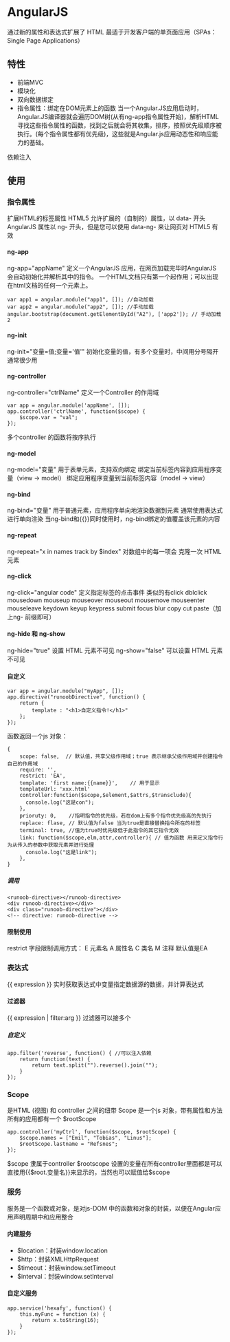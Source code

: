 # AngularJS

通过新的属性和表达式扩展了 HTML
最适于开发客户端的单页面应用（SPAs：Single Page Applications）

## 特性
+ 前端MVC
+ 模块化
+ 双向数据绑定
+ 指令属性：绑定在DOM元素上的函数
当一个Angular.JS应用启动时，Angular.JS编译器就会遍历DOM树(从有ng-app指令属性开始)，解析HTML寻找这些指令属性的函数，找到之后就会将其收集，排序，按照优先级顺序被执行。(每个指令属性都有优先级)，这些就是Angular.js应用动态性和响应能力的基础。

依赖注入

## 使用
### 指令属性
扩展HTML的标签属性
HTML5 允许扩展的（自制的）属性，以 data- 开头
AngularJS 属性以 ng- 开头，但是您可以使用 data-ng- 来让网页对 HTML5 有效

#### ng-app
ng-app="appName"
定义一个AngularJS 应用，在网页加载完毕时AngularJS 会自动初始化并解析其中的指令。
一个HTML文档只有第一个起作用；可以出现在html文档的任何一个元素上。
```
var app1 = angular.module("app1", []); //自动加载
var app2 = angular.module("app2", []); //手动加载
angular.bootstrap(document.getElementById("A2"), ['app2']); // 手动加载2
```

#### ng-init
ng-init="变量=值;变量='值'"
初始化变量的值，有多个变量时，中间用分号隔开
通常很少用

#### ng-controller
ng-controller="ctrlName"
定义一个Controller 的作用域
```
var app = angular.module('appName', []);
app.controller('ctrlName', function($scope) {
    $scope.var = "val";
});
```
多个controller 的函数将按序执行

#### ng-model
ng-model="变量"
用于表单元素，支持双向绑定
绑定当前标签内容到应用程序变量（view -> model）
绑定应用程序变量到当前标签内容（model -> view）

#### ng-bind
ng-bind="变量"
用于普通元素，应用程序单向地渲染数据到元素
通常使用表达式进行单向渲染
当ng-bind和{{}}同时使用时，ng-bind绑定的值覆盖该元素的内容

#### ng-repeat
ng-repeat="x in names track by $index"
对数组中的每一项会 克隆一次 HTML 元素

#### ng-click
ng-click="angular code"
定义指定标签的点击事件
类似的有click dblclick mousedown mouseup mouseover mouseout mousemove mouseenter mouseleave keydown keyup keypress submit focus blur copy cut paste（加上ng- 前缀即可）

#### ng-hide 和 ng-show
ng-hide="true" 设置 HTML 元素不可见
ng-show="false" 可以设置 HTML 元素 不可见

#### 自定义
```
var app = angular.module("myApp", []);
app.directive("runoobDirective", function() {
    return {
        template : "<h1>自定义指令!</h1>"
    };
});
```
函数返回一个js 对象：
```
{
	scope: false,  // 默认值，共享父级作用域；true 表示继承父级作用域并创建指令自己的作用域
	require: '',
	restrict: 'EA',
	template: 'first name:{{name}}',	// 用于显示
	templateUrl: 'xxx.html'
	controller:function($scope,$element,$attrs,$transclude){
      console.log("这是con");
    },
	prioruty: 0,	//指明指令的优先级，若在dom上有多个指令优先级高的先执行
	replace: flase,	// 默认值为false 当为true是直接替换指令所在的标签
	terminal: true,	//值为true时优先级低于此指令的其它指令无效
	link: function($scope,elm,attr,controller){	// 值为函数 用来定义指令行为从传入的参数中获取元素并进行处理
      console.log("这是link");
    },
}
```

##### 调用
```
<runoob-directive></runoob-directive>
<div runoob-directive></div>
<div class="runoob-directive"></div>
<!-- directive: runoob-directive -->
```

#### 限制使用
restrict 字段限制调用方式：
E	元素名
A	属性名
C	类名
M	注释
默认值是EA


### 表达式
{{ expression }}
实时获取表达式中变量指定数据源的数据，并计算表达式

#### 过滤器
{{ expression | filter:arg }}
过滤器可以接多个

##### 自定义
```
app.filter('reverse', function() { //可以注入依赖
    return function(text) {
        return text.split("").reverse().join("");
    }
});
```

### Scope
是HTML (视图) 和 controller 之间的纽带
Scope 是一个js 对象，带有属性和方法
所有的应用都有一个 $rootScope
```
app.controller('myCtrl', function($scope, $rootScope) {
    $scope.names = ["Emil", "Tobias", "Linus"];
    $rootScope.lastname = "Refsnes";
});
```
$scope 隶属于controller
$rootscope 设置的变量在所有controller里面都是可以直接用{{$root.变量名}}来显示的，当然也可以赋值给$scope

### 服务
服务是一个函数或对象，是对js-DOM 中的函数和对象的封装，以便在Angular应用声明周期中和应用整合

#### 内建服务
+ $location：封装window.location
+ $http：封装XMLHttpRequest
+ $timeout：封装window.setTimeout
+ $interval：封装window.setInterval

#### 自定义服务
```
app.service('hexafy', function() {
    this.myFunc = function (x) {
        return x.toString(16);
    }
});
```

